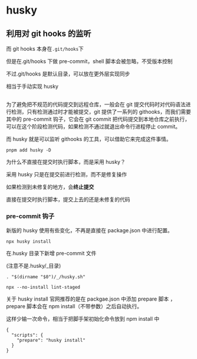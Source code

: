 # husky

## 利用对 git hooks 的监听

而 git hooks 本身在`.git/hooks`下

但是在.git/hooks 下做 pre-commit，shell 脚本会被忽略，不受版本控制

不过.git/hooks 是默认目录，可以放在更外层实现同步

相当于手动实现 husky

##

为了避免把不规范的代码提交到远程仓库，一般会在 git 提交代码时对代码语法进行检测，只有检测通过时才能被提交，git 提供了一系列的 githooks，而我们需要其中的 pre-commit 钩子，它会在 git commit 把代码提交到本地仓库之前执行，可以在这个阶段检测代码，如果检测不通过就退出命令行进程停止 commit。

而 husky 就是可以监听 githooks 的工具，可以借助它来完成这件事情。

```
pnpm add husky -D
```

为什么不直接在提交时执行脚本，而是采用 husky？

采用 husky 只是在提交前进行检测，而不是修复操作

如果检测到未修复的地方，会**终止提交**

直接在提交时执行脚本，提交上去的还是未修复的代码

### pre-commit 钩子

新版的 husky 使用有些变化，不再是直接在 package.json 中进行配置。

```
npx husky install
```

在.husky 目录下新增 pre-commit 文件

(注意不是.husky/\_目录)

```
. "$(dirname "$0")/_/husky.sh"

npx --no-install lint-staged
```

关于 husky install 官网推荐的是在 packgae.json 中添加 prepare 脚本
，prepare 脚本会在 npm install（不带参数）之后自动执行。

这样少输一次命令，相当于把脚手架初始化命令放到 npm install 中

```
{
  "scripts": {
    "prepare": "husky install"
  }
}
```
